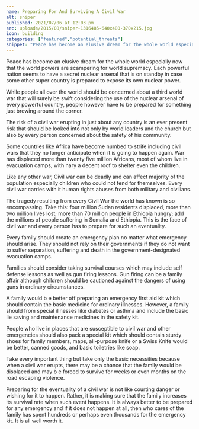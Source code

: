 ```yaml
---
name: Preparing For And Surviving A Civil War
alt: sniper
published: 2021/07/06 at 12:03 pm
src: uploads/2015/08/sniper-1316485-640x480-370x215.jpg
icon: building
categories: ["featured","potential_threats"]
snippet: "Peace has become an elusive dream for the whole world especially now that the world powers are scampering for world supremacy."
---
```

Peace has become an elusive dream for the whole world especially now that the world powers are scampering for world supremacy. Each powerful nation seems to have a secret nuclear arsenal that is on standby in case some other super country is prepared to expose its own nuclear power.

While people all over the world should be concerned about a third world war that will surely be swift considering the use of the nuclear arsenal of every powerful country, people however have to be prepared for something just brewing around the corner.

The risk of a civil war erupting in just about any country is an ever present risk that should be looked into not only by world leaders and the church but also by every person concerned about the safety of his community.

Some countries like Africa have become numbed to strife including civil wars that they no longer anticipate when it is going to happen again. War has displaced more than twenty five million Africans, most of whom live in evacuation camps, with nary a decent roof to shelter even the children.

Like any other war, Civil war can be deadly and can affect majority of the population especially children who could not fend for themselves. Every civil war carries with it human rights abuses from both military and civilians.

The tragedy resulting from every Civil War the world has known is so encompassing. Take this: four million Sudan residents displaced, more than two million lives lost; more than 70 million people in Ethiopia hungry; add the millions of people suffering in Somalia and Ethiopia. This is the face of civil war and every person has to prepare for such an eventuality.

Every family should create an emergency plan no matter what emergency should arise. They should not rely on their governments if they do not want to suffer separation, suffering and death in the government-designated evacuation camps.

Families should consider taking survival courses which may include self defense lessons as well as gun firing lessons. Gun firing can be a family affair although children should be cautioned against the dangers of using guns in ordinary circumstances.

A family would b e better off preparing an emergency first aid kit which should contain the basic medicine for ordinary illnesses. However, a family should from special illnesses like diabetes or asthma and include the basic lie saving and maintenance medicines in the safety kit.

People who live in places that are susceptible to civil war and other emergencies should also pack a special kit which should contain sturdy shoes for family members, maps, all-purpose knife or a Swiss Knife would be better, canned goods, and basic toiletries like soap.

Take every important thing but take only the basic necessities because when a civil war erupts, there may be a chance that the family would be displaced and may b e forced to survive for weeks or even months on the road escaping violence.

Preparing for the eventuality of a civil war is not like courting danger or wishing for it to happen. Rather, it is making sure that the family increases its survival rate when such event happens. It is always better to be prepared for any emergency and if it does not happen at all, then who cares of the family has spent hundreds or perhaps even thousands for the emergency kit. It is all well worth it.